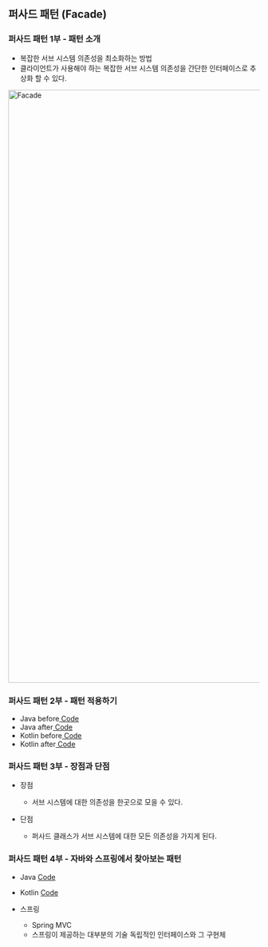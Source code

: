 ## 퍼사드 패턴 (Facade)

### 퍼사드 패턴 1부 - 패턴 소개

- 복잡한 서브 시스템 의존성을 최소화하는 방법
- 클라이언트가 사용해야 하는 복잡한 서브 시스템 의존성을 간단한 인터페이스로 추상화 할 수 있다.

<img width="1186" alt="Facade" src="https://user-images.githubusercontent.com/64997245/187063575-d288afac-81bc-4f60-930b-b6f2c59c2621.png">

### 퍼사드 패턴 2부 - 패턴 적용하기

- Java before<a href="../../example/src/main/kotlin/com/example/_02_structural_patterns/_10_facade/java/_01_before">
  Code</a>
- Java after<a href="../../example/src/main/kotlin/com/example/_02_structural_patterns/_10_facade/java/_02_after">
  Code</a>
- Kotlin before<a href="../../example/src/main/kotlin/com/example/_02_structural_patterns/_10_facade/kt/_01_before">
  Code</a>
- Kotlin after<a href="../../example/src/main/kotlin/com/example/_02_structural_patterns/_10_facade/kt/_02_after">
  Code</a>

### 퍼사드 패턴 3부 - 장점과 단점

- 장점
    - 서브 시스템에 대한 의존성을 한곳으로 모을 수 있다.

- 단점
    - 퍼사드 클래스가 서브 시스템에 대한 모든 의존성을 가지게 된다.

### 퍼사드 패턴 4부 - 자바와 스프링에서 찾아보는 패턴

- Java <a href="../../example/src/main/kotlin/com/example/_02_structural_patterns/_10_facade/java/_03_java">Code</a>
- Kotlin <a href="../../example/src/main/kotlin/com/example/_02_structural_patterns/_10_facade/kt/_03_java">Code</a>

- 스프링
    - Spring MVC
    - 스프링이 제공하는 대부분의 기술 독립적인 인터페이스와 그 구현체
